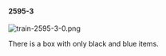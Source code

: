 #### 2595-3
![train-2595-3-0.png](https://github.com/lil-lab/nlvr/raw/master/nlvr/train/images/25/train-2595-3-0.png "train-2595-3-0.png")

There is a box with only black and blue items.